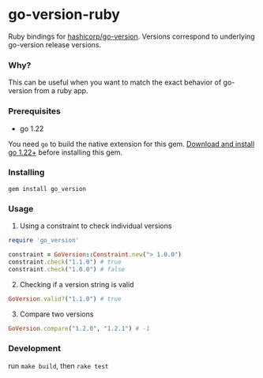 # go-version-ruby

Ruby bindings for [hashicorp/go-version](https://github.com/hashicorp/go-version). Versions correspond to underlying go-version release versions.

### Why?

This can be useful when you want to match the exact behavior of go-version from a ruby app.

### Prerequisites

- go 1.22

You need `go` to build the native extension for this gem. [Download and install go 1.22+](https://go.dev/doc/install) before installing this gem.

### Installing

`gem install go_version`

### Usage

1. Using a constraint to check individual versions

```ruby
require 'go_version'

constraint = GoVersion::Constraint.new("> 1.0.0")
constraint.check("1.1.0") # true
constraint.check("1.0.0") # false
```

2. Checking if a version string is valid

```ruby
GoVersion.valid?("1.1.0") # true
```

3. Compare two versions

```ruby
GoVersion.compare("1.2.0", "1.2.1") # -1
```

### Development

run `make build`, then `rake test`
